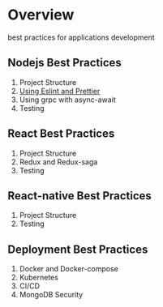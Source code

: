 # Overview
best practices for applications development

## Nodejs Best Practices
1. Project Structure
1. [Using Eslint and Prettier](../master/nodejs/Linter.md)
1. Using grpc with async-await
1. Testing


## React Best Practices
1. Project Structure
1. Redux and Redux-saga
1. Testing

## React-native Best Practices
1. Project Structure
1. Testing

## Deployment Best Practices
1. Docker and Docker-compose
1. Kubernetes
1. CI/CD
1. MongoDB Security

